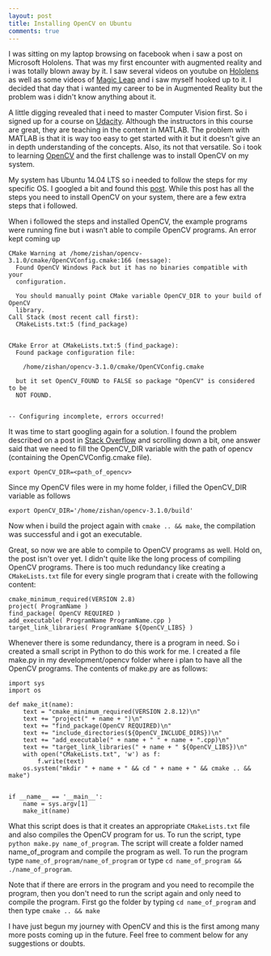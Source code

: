 ```yaml
---
layout: post
title: Installing OpenCV on Ubuntu
comments: true
---
```


I was sitting on my laptop browsing on facebook when i saw a post on Microsoft Hololens. That was my first encounter
with augmented reality and i was totally blown away by it. I saw several videos on youtube on [Hololens](https://www.youtube.com/watch?v=qym11JnFQBM)
as well as some videos of [Magic Leap](https://www.youtube.com/watch?v=kw0-JRa9n94) and i saw myself hooked up to it.
I decided that day that i wanted my career to be in Augmented Reality but the problem was i didn't know anything about it.

A little digging revealed that i need to master Computer Vision first. So i signed up for a course on
[Udacity](https://www.udacity.com/course/introduction-to-computer-vision--ud810). Although the instructors in this
course are great, they are teaching in the content in MATLAB. The problem with MATLAB is that it is way too easy to get
started with it but it doesn't give an in depth understanding of the concepts. Also, its not that versatile. So i 
took to learning [OpenCV](http://opencv.org/) and the first challenge was to install OpenCV on my system.

My system has Ubuntu 14.04 LTS so i needed to follow the steps for my specific OS. I googled a bit and found this 
[post](http://milq.github.io/install-opencv-ubuntu-debian/). While this post has all the steps you need to install 
OpenCV on your system, there are a few extra steps that i followed.

When i followed the steps and installed OpenCV, the example programs were running fine but i wasn't able to compile 
OpenCV programs. An error kept coming up

```  
CMake Warning at /home/zishan/opencv-3.1.0/cmake/OpenCVConfig.cmake:166 (message):
  Found OpenCV Windows Pack but it has no binaries compatible with your
  configuration.

  You should manually point CMake variable OpenCV_DIR to your build of OpenCV
  library.
Call Stack (most recent call first):
  CMakeLists.txt:5 (find_package)


CMake Error at CMakeLists.txt:5 (find_package):
  Found package configuration file:

    /home/zishan/opencv-3.1.0/cmake/OpenCVConfig.cmake

  but it set OpenCV_FOUND to FALSE so package "OpenCV" is considered to be
  NOT FOUND.


-- Configuring incomplete, errors occurred!

```

It was time to start googling again for a solution. I found the problem described on a post in 
[Stack Overflow](http://stackoverflow.com/questions/8711109/could-not-find-module-findopencv-cmake-error-in-configuration-process)
and scrolling down a bit, one answer said that we need to fill the OpenCV_DIR variable with the path of opencv 
(containing the OpenCVConfig.cmake file).
 
`export OpenCV_DIR=<path_of_opencv>`
 
Since my OpenCV files were in my home folder, i filled the OpenCV_DIR variable as follows
 
`export OpenCV_DIR='/home/zishan/opencv-3.1.0/build'`
 
Now when i build the project again with `cmake .. && make`, the compilation was successful and i got an executable.
 
Great, so now we are able to compile to OpenCV programs as well. Hold on, the post isn't over yet. I didn't quite like
the long process of compiling OpenCV programs. There is too much redundancy like creating a `CMakeLists.txt` file for
every single program that i create with the following content:
 
```
cmake_minimum_required(VERSION 2.8)
project( ProgramName )
find_package( OpenCV REQUIRED )
add_executable( ProgramName ProgramName.cpp )
target_link_libraries( ProgramName ${OpenCV_LIBS} )
```
 
Whenever there is some redundancy, there is a program in need. So i created a small script in Python to do this work 
for me. I created a file make.py in my development/opencv folder where i plan to have all the OpenCV programs. The 
contents of make.py are as follows:

```
import sys
import os

def make_it(name):
	text = "cmake_minimum_required(VERSION 2.8.12)\n"
	text += "project(" + name + ")\n"
	text += "find_package(OpenCV REQUIRED)\n"
	text += "include_directories(${OpenCV_INCLUDE_DIRS})\n"
	text += "add_executable(" + name + " " + name + ".cpp)\n"
	text += "target_link_libraries(" + name + " ${OpenCV_LIBS})\n"
	with open("CMakeLists.txt", 'w') as f:
		f.write(text)
	os.system("mkdir " + name + " && cd " + name + " && cmake .. && make")


if __name__ == '__main__':
	name = sys.argv[1]
	make_it(name)
```

What this script does is that it creates an appropriate `CMakeLists.txt` file and also compiles the OpenCV program
for us. To run the script, type `python make.py name_of_program`. The script will create a folder named name_of_program
and compile the program as well. To run the program type `name_of_program/name_of_program` or type `cd name_of_program
&& ./name_of_program`.

Note that if there are errors in the program and you need to recompile the program, then you don't need to run the
script again and only need to compile the program. First go the folder by typing `cd name_of_program` and then type
`cmake .. && make`

I have just begun my journey with OpenCV and this is the first among many more posts coming up in the future. Feel free
to comment below for any suggestions or doubts.
